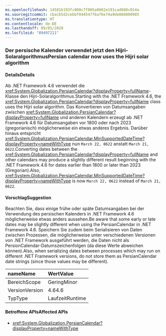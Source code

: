 ```yaml
---
ms.openlocfilehash: 14581b193fc000c7f805a0602e191cad688c014a
ms.sourcegitcommit: cbacb5d2cebbf044547f6af6e74a9de866800985
ms.translationtype: HT
ms.contentlocale: de-DE
ms.lasthandoff: 09/05/2020
ms.locfileid: "89497211"
---
```

### <a name="persian-calendar-now-uses-the-hijri-solar-algorithm"></a><span data-ttu-id="bd38f-101">Der persische Kalender verwendet jetzt den Hijri-Solaralgorithmus</span><span class="sxs-lookup"><span data-stu-id="bd38f-101">Persian calendar now uses the Hijri solar algorithm</span></span>

#### <a name="details"></a><span data-ttu-id="bd38f-102">Details</span><span class="sxs-lookup"><span data-stu-id="bd38f-102">Details</span></span>

<span data-ttu-id="bd38f-103">Ab .NET Framework 4.6 verwendet die <xref:System.Globalization.PersianCalendar?displayProperty=fullName>-Klasse den Hijri-Solaralgorithmus.</span><span class="sxs-lookup"><span data-stu-id="bd38f-103">Starting with the .NET Framework 4.6, the <xref:System.Globalization.PersianCalendar?displayProperty=fullName> class uses the Hijri solar algorithm.</span></span> <span data-ttu-id="bd38f-104">Das Konvertieren von Datumsangaben zwischen <xref:System.Globalization.PersianCalendar?displayProperty=fullName> und anderen Kalendern erzeugt ab .NET Framework 4.6 für Datumsangaben vor 1800 oder nach 2023 (gregorianisch) möglicherweise ein etwas anderes Ergebnis. Darüber hinaus entspricht <xref:System.Globalization.PersianCalendar.MinSupportedDateTime?displayProperty=nameWithType> nun <code>March 22, 0622</code> anstatt <code>March 21, 0622</code>.</span><span class="sxs-lookup"><span data-stu-id="bd38f-104">Converting dates between the <xref:System.Globalization.PersianCalendar?displayProperty=fullName> and other calendars may produce a slightly different result beginning with the .NET Framework 4.6 for dates earlier than 1800 or later than 2023 (Gregorian).Also, <xref:System.Globalization.PersianCalendar.MinSupportedDateTime?displayProperty=nameWithType> is now <code>March 22, 0622</code> instead of <code>March 21, 0622</code>.</span></span>

#### <a name="suggestion"></a><span data-ttu-id="bd38f-105">Vorschlag</span><span class="sxs-lookup"><span data-stu-id="bd38f-105">Suggestion</span></span>

<span data-ttu-id="bd38f-106">Beachten Sie, dass einige frühe oder späte Datumsangaben bei der Verwendung des persischen Kalenders in .NET Framework 4.6 möglicherweise etwas anders aussehen.</span><span class="sxs-lookup"><span data-stu-id="bd38f-106">Be aware that some early or late dates may be slightly different when using the PersianCalendar in .NET Framework 4.6.</span></span> <span data-ttu-id="bd38f-107">Speichern Sie zudem beim Serialisieren von Daten zwischen Prozessen, die möglicherweise unter verschiedenen Versionen von .NET Framework ausgeführt werden, die Daten nicht als PersionCalendar-Datumszeichenfolgen (da diese Werte abweichen können).</span><span class="sxs-lookup"><span data-stu-id="bd38f-107">Also, when serializing dates between processes which may run on different .NET Framework versions, do not store them as PersianCalendar date strings (since those values may be different).</span></span>

| <span data-ttu-id="bd38f-108">name</span><span class="sxs-lookup"><span data-stu-id="bd38f-108">Name</span></span>    | <span data-ttu-id="bd38f-109">Wert</span><span class="sxs-lookup"><span data-stu-id="bd38f-109">Value</span></span>       |
|:--------|:------------|
| <span data-ttu-id="bd38f-110">Bereich</span><span class="sxs-lookup"><span data-stu-id="bd38f-110">Scope</span></span>   |<span data-ttu-id="bd38f-111">Gering</span><span class="sxs-lookup"><span data-stu-id="bd38f-111">Minor</span></span>|
|<span data-ttu-id="bd38f-112">Version</span><span class="sxs-lookup"><span data-stu-id="bd38f-112">Version</span></span>|<span data-ttu-id="bd38f-113">4.6</span><span class="sxs-lookup"><span data-stu-id="bd38f-113">4.6</span></span>|
|<span data-ttu-id="bd38f-114">Typ</span><span class="sxs-lookup"><span data-stu-id="bd38f-114">Type</span></span>|<span data-ttu-id="bd38f-115">Laufzeit</span><span class="sxs-lookup"><span data-stu-id="bd38f-115">Runtime</span></span>|

#### <a name="affected-apis"></a><span data-ttu-id="bd38f-116">Betroffene APIs</span><span class="sxs-lookup"><span data-stu-id="bd38f-116">Affected APIs</span></span>

- <xref:System.Globalization.PersianCalendar?displayProperty=nameWithType>

<!--

#### Affected APIs

- `T:System.Globalization.PersianCalendar`

-->

